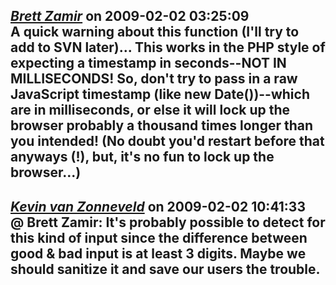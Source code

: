 *[Brett Zamir](http://bahai-library.com)* on 2009-02-02 03:25:09  
A quick warning about this function (I'll try to add to SVN later)... This works in the PHP style of expecting a timestamp in seconds--NOT IN MILLISECONDS! So, don't try to pass in a raw JavaScript timestamp (like new Date())--which are in milliseconds, or else it will lock up the browser probably a thousand times longer than you intended! (No doubt you'd restart before that anyways (!), but, it's no fun to lock up the browser...)
---------------------------------------
*[Kevin van Zonneveld](http://kevin.vanzonneveld.net)* on 2009-02-02 10:41:33  
@ Brett Zamir: It's probably possible to detect for this kind of input since the difference between good &amp; bad input is at least 3 digits. Maybe we should sanitize it and save our users the trouble.
---------------------------------------
